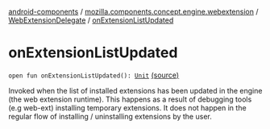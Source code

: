 [android-components](../../index.md) / [mozilla.components.concept.engine.webextension](../index.md) / [WebExtensionDelegate](index.md) / [onExtensionListUpdated](./on-extension-list-updated.md)

# onExtensionListUpdated

`open fun onExtensionListUpdated(): `[`Unit`](https://kotlinlang.org/api/latest/jvm/stdlib/kotlin/-unit/index.html) [(source)](https://github.com/mozilla-mobile/android-components/blob/master/components/concept/engine/src/main/java/mozilla/components/concept/engine/webextension/WebExtensionDelegate.kt#L127)

Invoked when the list of installed extensions has been updated in the engine
(the web extension runtime). This happens as a result of debugging tools (e.g
web-ext) installing temporary extensions. It does not happen in the regular flow
of installing / uninstalling extensions by the user.

